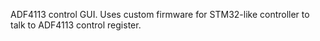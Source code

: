ADF4113 control GUI.
Uses custom firmware for STM32-like controller to talk to ADF4113 control register.
